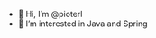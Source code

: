 - 👋 Hi, I’m @pioterl
- 👀 I’m interested in Java and Spring


<!---
pioterl/pioterl is a ✨ special ✨ repository because its `README.md` (this file) appears on your GitHub profile.
You can click the Preview link to take a look at your changes.
- 🌱 I’m currently learning ...
- 💞️ I’m looking to collaborate on ...
- 📫 How to reach me: piotr.lisow
--->
